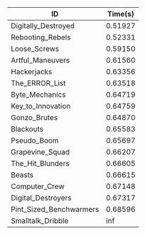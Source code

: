 |ID|Time(s)|
|-|-|
|Digitally_Destroyed|0.51927|
|Rebooting_Rebels|0.52331|
|Loose_Screws|0.59150|
|Artful_Maneuvers|0.61560|
|Hackerjacks|0.63356|
|The_ERROR_List|0.63518|
|Byte_Mechanics|0.64719|
|Key_to_Innovation|0.64759|
|Gonzo_Brutes|0.64870|
|Blackouts|0.65583|
|Pseudo_Boom|0.65697|
|Grapevine_Squad|0.66207|
|The_Hit_Blunders|0.66605|
|Beasts|0.66615|
|Computer_Crew|0.67148|
|Digital_Destroyers|0.67317|
|Pint_Sized_Benchwarmers|0.68596|
|Smalltalk_Dribble|inf|
